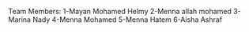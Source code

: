 Team Members:
1-Mayan Mohamed Helmy
2-Menna allah mohamed 
3- Marina Nady
4-Menna Mohamed
5-Menna Hatem
6-Aisha Ashraf

